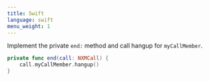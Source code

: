 ```yaml
---
title: Swift
language: swift
menu_weight: 1
---
```


Implement the private `end:` method and call hangup for `myCallMember`.

```swift
private func end(call: NXMCall) {
    call.myCallMember.hangup()
}
```

